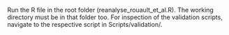 Run the R file in the root folder (reanalyse_rouault_et_al.R). The working directory must be in that folder too. For inspection of the validation scripts, navigate to the respective script in Scripts/validation/.

